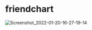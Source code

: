 # friendchart
![Screenshot_2022-01-20-16-27-19-14](https://user-images.githubusercontent.com/97639995/150625690-140c8074-e248-4273-a989-223af84e3828.jpg)
